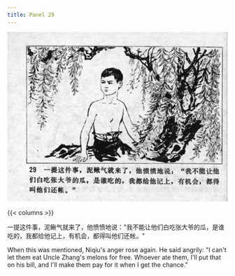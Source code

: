 ```yaml
---
title: Panel 29
---
```


![niqiu page](./../../../images/niqiu/seifert0397_nqkg_0033_029.jpg)

{{< columns >}}

一提这件事，泥鳅气就来了，他愤愤地说："我不能让他们白吃张大爷的瓜，是谁吃的，我都给他记上，有机会，都得叫他们还帐。"

When this was mentioned, Niqiu's anger rose again. He said angrily: "I can't let them eat Uncle Zhang's melons for free. Whoever ate them, I'll put that on his bill, and I'll make them pay for it when I get the chance."